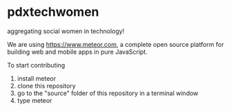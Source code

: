 # pdxtechwomen
aggregating social women in technology!

We are using https://www.meteor.com, a complete open source platform for building web and mobile apps in pure JavaScript.

To start contributing
1. install meteor
2. clone this repository
3. go to the "source" folder of this repository in a terminal window
4. type meteor
